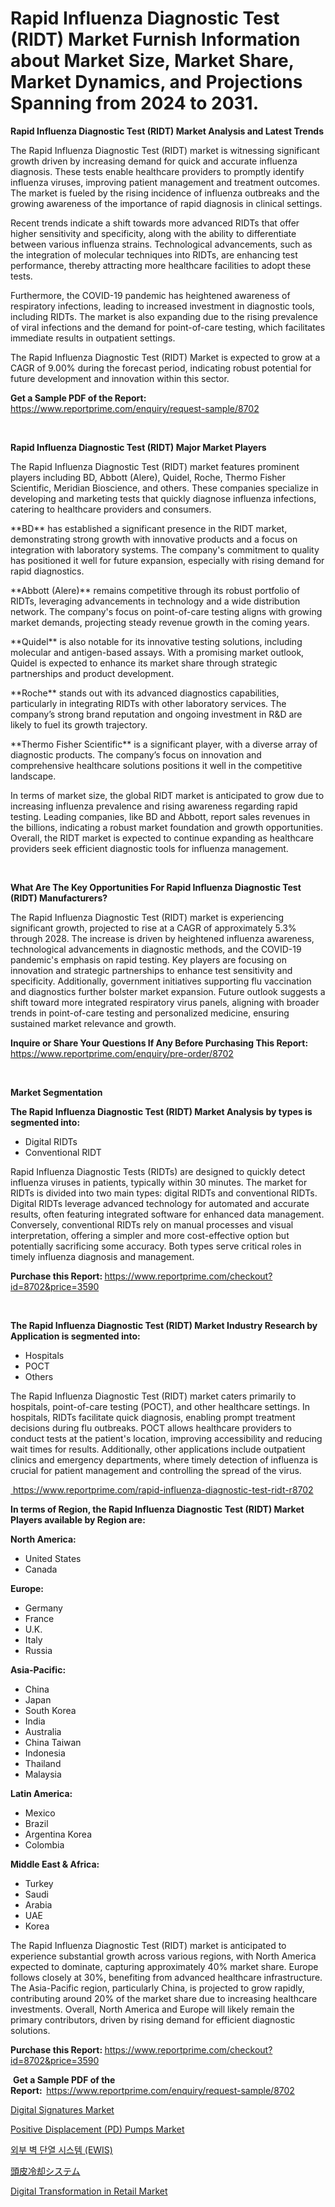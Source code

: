 <p><h1>Rapid Influenza Diagnostic Test (RIDT) Market Furnish Information about Market Size, Market Share, Market Dynamics, and Projections Spanning from 2024 to 2031.</h1></p><p><strong>Rapid Influenza Diagnostic Test (RIDT) Market Analysis and Latest Trends</strong></p>
<p><p>The Rapid Influenza Diagnostic Test (RIDT) market is witnessing significant growth driven by increasing demand for quick and accurate influenza diagnosis. These tests enable healthcare providers to promptly identify influenza viruses, improving patient management and treatment outcomes. The market is fueled by the rising incidence of influenza outbreaks and the growing awareness of the importance of rapid diagnosis in clinical settings.</p><p>Recent trends indicate a shift towards more advanced RIDTs that offer higher sensitivity and specificity, along with the ability to differentiate between various influenza strains. Technological advancements, such as the integration of molecular techniques into RIDTs, are enhancing test performance, thereby attracting more healthcare facilities to adopt these tests.</p><p>Furthermore, the COVID-19 pandemic has heightened awareness of respiratory infections, leading to increased investment in diagnostic tools, including RIDTs. The market is also expanding due to the rising prevalence of viral infections and the demand for point-of-care testing, which facilitates immediate results in outpatient settings.</p><p>The Rapid Influenza Diagnostic Test (RIDT) Market is expected to grow at a CAGR of 9.00% during the forecast period, indicating robust potential for future development and innovation within this sector.</p></p>
<p><strong>Get a Sample PDF of the Report:&nbsp;</strong> <a href="https://www.reportprime.com/enquiry/request-sample/8702">https://www.reportprime.com/enquiry/request-sample/8702</a></p>
<p>&nbsp;</p>
<p><strong>Rapid Influenza Diagnostic Test (RIDT) Major Market Players</strong></p>
<p><p>The Rapid Influenza Diagnostic Test (RIDT) market features prominent players including BD, Abbott (Alere), Quidel, Roche, Thermo Fisher Scientific, Meridian Bioscience, and others. These companies specialize in developing and marketing tests that quickly diagnose influenza infections, catering to healthcare providers and consumers.</p><p>**BD** has established a significant presence in the RIDT market, demonstrating strong growth with innovative products and a focus on integration with laboratory systems. The company's commitment to quality has positioned it well for future expansion, especially with rising demand for rapid diagnostics.</p><p>**Abbott (Alere)** remains competitive through its robust portfolio of RIDTs, leveraging advancements in technology and a wide distribution network. The company's focus on point-of-care testing aligns with growing market demands, projecting steady revenue growth in the coming years.</p><p>**Quidel** is also notable for its innovative testing solutions, including molecular and antigen-based assays. With a promising market outlook, Quidel is expected to enhance its market share through strategic partnerships and product development.</p><p>**Roche** stands out with its advanced diagnostics capabilities, particularly in integrating RIDTs with other laboratory services. The company’s strong brand reputation and ongoing investment in R&D are likely to fuel its growth trajectory.</p><p>**Thermo Fisher Scientific** is a significant player, with a diverse array of diagnostic products. The company’s focus on innovation and comprehensive healthcare solutions positions it well in the competitive landscape.</p><p>In terms of market size, the global RIDT market is anticipated to grow due to increasing influenza prevalence and rising awareness regarding rapid testing. Leading companies, like BD and Abbott, report sales revenues in the billions, indicating a robust market foundation and growth opportunities. Overall, the RIDT market is expected to continue expanding as healthcare providers seek efficient diagnostic tools for influenza management.</p></p>
<p>&nbsp;</p>
<p><strong>What Are The Key Opportunities For Rapid Influenza Diagnostic Test (RIDT) Manufacturers?</strong></p>
<p><p>The Rapid Influenza Diagnostic Test (RIDT) market is experiencing significant growth, projected to rise at a CAGR of approximately 5.3% through 2028. The increase is driven by heightened influenza awareness, technological advancements in diagnostic methods, and the COVID-19 pandemic's emphasis on rapid testing. Key players are focusing on innovation and strategic partnerships to enhance test sensitivity and specificity. Additionally, government initiatives supporting flu vaccination and diagnostics further bolster market expansion. Future outlook suggests a shift toward more integrated respiratory virus panels, aligning with broader trends in point-of-care testing and personalized medicine, ensuring sustained market relevance and growth.</p></p>
<p><strong>Inquire or Share Your Questions If Any Before Purchasing This Report:</strong> <a href="https://www.reportprime.com/enquiry/pre-order/8702">https://www.reportprime.com/enquiry/pre-order/8702</a></p>
<p>&nbsp;</p>
<p><strong>Market Segmentation</strong></p>
<p><strong>The Rapid Influenza Diagnostic Test (RIDT) Market Analysis by types is segmented into:</strong></p>
<p><ul><li>Digital RIDTs</li><li>Conventional RIDT</li></ul></p>
<p><p>Rapid Influenza Diagnostic Tests (RIDTs) are designed to quickly detect influenza viruses in patients, typically within 30 minutes. The market for RIDTs is divided into two main types: digital RIDTs and conventional RIDTs. Digital RIDTs leverage advanced technology for automated and accurate results, often featuring integrated software for enhanced data management. Conversely, conventional RIDTs rely on manual processes and visual interpretation, offering a simpler and more cost-effective option but potentially sacrificing some accuracy. Both types serve critical roles in timely influenza diagnosis and management.</p></p>
<p><strong>Purchase this Report:&nbsp;</strong><a href="https://www.reportprime.com/checkout?id=8702&price=3590">https://www.reportprime.com/checkout?id=8702&price=3590</a></p>
<p>&nbsp;</p>
<p><strong>The Rapid Influenza Diagnostic Test (RIDT) Market Industry Research by Application is segmented into:</strong></p>
<p><ul><li>Hospitals</li><li>POCT</li><li>Others</li></ul></p>
<p><p>The Rapid Influenza Diagnostic Test (RIDT) market caters primarily to hospitals, point-of-care testing (POCT), and other healthcare settings. In hospitals, RIDTs facilitate quick diagnosis, enabling prompt treatment decisions during flu outbreaks. POCT allows healthcare providers to conduct tests at the patient's location, improving accessibility and reducing wait times for results. Additionally, other applications include outpatient clinics and emergency departments, where timely detection of influenza is crucial for patient management and controlling the spread of the virus.</p></p>
<p><a href="https://www.reportprime.com/rapid-influenza-diagnostic-test-ridt-r8702">&nbsp;https://www.reportprime.com/rapid-influenza-diagnostic-test-ridt-r8702</a></p>
<p><strong>In terms of Region, the Rapid Influenza Diagnostic Test (RIDT) Market Players available by Region are:</strong></p>
<p>
    <p> <strong> North America: </strong>
        <ul>
            <li>United States</li>
            <li>Canada</li>
        </ul>
        </p> 
    <p> <strong> Europe: </strong>
        <ul>
            <li>Germany</li>
            <li>France</li>
            <li>U.K.</li>
            <li>Italy</li>
            <li>Russia</li>
        </ul>
        </p> 
    <p> <strong> Asia-Pacific: </strong>
        <ul>
            <li>China</li>
            <li>Japan</li>
            <li>South Korea</li>
            <li>India</li>
            <li>Australia</li>
            <li>China Taiwan</li>
            <li>Indonesia</li>
            <li>Thailand</li>
            <li>Malaysia</li>
        </ul>
        </p> 
    <p> <strong> Latin America: </strong>
        <ul>
            <li>Mexico</li>
            <li>Brazil</li>
            <li>Argentina Korea</li>
            <li>Colombia</li>
        </ul>
        </p> 
    <p> <strong> Middle East & Africa: </strong>
        <ul>
            <li>Turkey</li>
            <li>Saudi</li>
            <li>Arabia</li>
            <li>UAE</li>
            <li>Korea</li>
        </ul>
    </p>
    </p>
<p><p>The Rapid Influenza Diagnostic Test (RIDT) market is anticipated to experience substantial growth across various regions, with North America expected to dominate, capturing approximately 40% market share. Europe follows closely at 30%, benefiting from advanced healthcare infrastructure. The Asia-Pacific region, particularly China, is projected to grow rapidly, contributing around 20% of the market share due to increasing healthcare investments. Overall, North America and Europe will likely remain the primary contributors, driven by rising demand for efficient diagnostic solutions.</p></p>
<p><strong>Purchase this Report: </strong><a href="https://www.reportprime.com/checkout?id=8702&price=3590">https://www.reportprime.com/checkout?id=8702&price=3590</a></p>
<p>&nbsp;<strong>Get a Sample PDF of the Report:&nbsp;&nbsp;</strong><a href="https://www.reportprime.com/enquiry/request-sample/8702">https://www.reportprime.com/enquiry/request-sample/8702</a></p>
<p><strong></strong></p>
<p><p><a href="https://www.linkedin.com/pulse/digital-signatures-market-trends-detailed-study-its-segmentation-4rozf?trackingId=Oh9%2FquqXTKq1Nxrh97eEJA%3D%3D">Digital Signatures Market</a></p><p><a href="https://issuu.com/reportprime-2/docs/positive-displacement-pd-pumps-mark_7985e5551d9600">Positive Displacement (PD) Pumps Market</a></p><p><a href="https://medium.com/@iarhbiqv81/%EC%84%B8%EA%B3%84-external-wall-insulation-systems-ewis-market-%EC%9D%80-2024%EC%97%90%EC%84%9C-2031%EB%A1%9C-%EC%97%B0%ED%8F%89%EA%B7%A0-%EC%A6%9D%EA%B0%80%EC%9C%A8%EC%9D%84-%EB%B3%B4%EC%9D%BC-%EA%B2%83%EC%9C%BC%EB%A1%9C-%EC%98%88%EC%83%81%EB%90%A9%EB%8B%88%EB%8B%A4-d46c6e9d4c9f">외부 벽 단열 시스템 (EWIS)</a></p><p><a href="https://medium.com/@royfoote921/scalp-cooling-systems-market-%E3%81%AE%E3%82%B0%E3%83%AD%E3%83%BC%E3%83%90%E3%83%AB%E5%B8%82%E5%A0%B4%E6%A6%82%E8%A6%81%E3%81%AF-%E4%B8%96%E7%95%8C%E3%81%8A%E3%82%88%E3%81%B3%E4%B8%BB%E8%A6%81%E5%B8%82%E5%A0%B4%E3%81%AB%E3%81%8A%E3%81%91%E3%82%8B%E6%A5%AD%E7%95%8C%E3%81%AB%E5%BD%B1%E9%9F%BF%E3%82%92%E4%B8%8E%E3%81%88%E3%82%8B%E4%B8%BB%E8%A6%81%E3%81%AA%E3%83%88%E3%83%AC%E3%83%B3%E3%83%89%E3%81%AB%E3%81%A4%E3%81%84%E3%81%A6-%E7%8B%AC%E8%87%AA%E3%81%AE%E8%A6%96%E7%82%B9%E3%82%92%E6%8F%90%E4%BE%9B%E3%81%97%E3%81%BE%E3%81%99-40a81063f85e">頭皮冷却システム</a></p><p><a href="https://www.linkedin.com/pulse/in-depth-analysis-global-digital-transformation-retail-market-qj0af?trackingId=wLKbkGNmRimEgVvLg%2F4pqw%3D%3D">Digital Transformation in Retail Market</a></p></p>